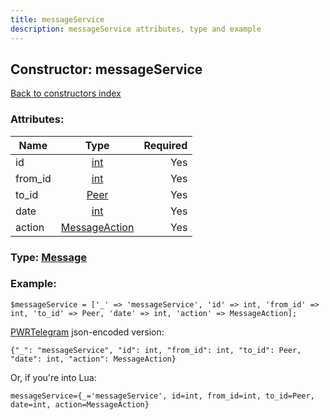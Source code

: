 ```yaml
---
title: messageService
description: messageService attributes, type and example
---
```

## Constructor: messageService  
[Back to constructors index](index.md)



### Attributes:

| Name     |    Type       | Required |
|----------|:-------------:|---------:|
|id|[int](../types/int.md) | Yes|
|from\_id|[int](../types/int.md) | Yes|
|to\_id|[Peer](../types/Peer.md) | Yes|
|date|[int](../types/int.md) | Yes|
|action|[MessageAction](../types/MessageAction.md) | Yes|



### Type: [Message](../types/Message.md)


### Example:

```
$messageService = ['_' => 'messageService', 'id' => int, 'from_id' => int, 'to_id' => Peer, 'date' => int, 'action' => MessageAction];
```  

[PWRTelegram](https://pwrtelegram.xyz) json-encoded version:

```
{"_": "messageService", "id": int, "from_id": int, "to_id": Peer, "date": int, "action": MessageAction}
```


Or, if you're into Lua:  


```
messageService={_='messageService', id=int, from_id=int, to_id=Peer, date=int, action=MessageAction}

```


